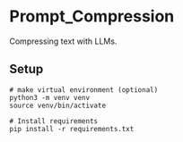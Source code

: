 # Prompt_Compression
Compressing text with LLMs.

## Setup
```
# make virtual environment (optional)
python3 -m venv venv
source venv/bin/activate

# Install requirements
pip install -r requirements.txt
```